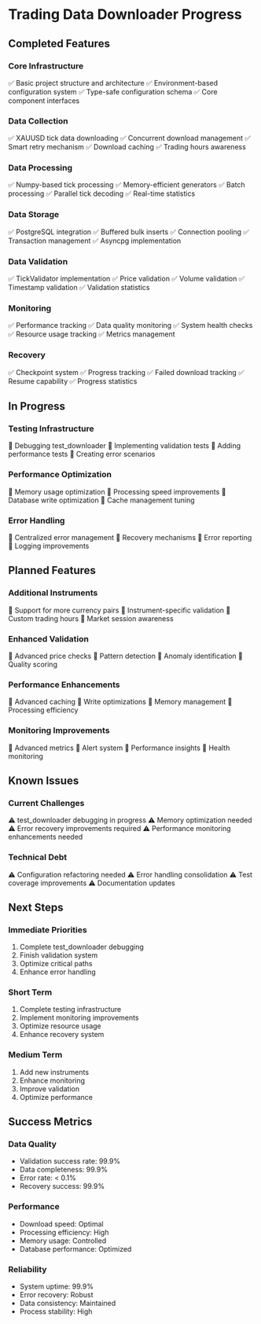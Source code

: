 # Trading Data Downloader Progress

## Completed Features

### Core Infrastructure
✅ Basic project structure and architecture
✅ Environment-based configuration system
✅ Type-safe configuration schema
✅ Core component interfaces

### Data Collection
✅ XAUUSD tick data downloading
✅ Concurrent download management
✅ Smart retry mechanism
✅ Download caching
✅ Trading hours awareness

### Data Processing
✅ Numpy-based tick processing
✅ Memory-efficient generators
✅ Batch processing
✅ Parallel tick decoding
✅ Real-time statistics

### Data Storage
✅ PostgreSQL integration
✅ Buffered bulk inserts
✅ Connection pooling
✅ Transaction management
✅ Asyncpg implementation

### Data Validation
✅ TickValidator implementation
✅ Price validation
✅ Volume validation
✅ Timestamp validation
✅ Validation statistics

### Monitoring
✅ Performance tracking
✅ Data quality monitoring
✅ System health checks
✅ Resource usage tracking
✅ Metrics management

### Recovery
✅ Checkpoint system
✅ Progress tracking
✅ Failed download tracking
✅ Resume capability
✅ Progress statistics

## In Progress

### Testing Infrastructure
🔄 Debugging test_downloader
🔄 Implementing validation tests
🔄 Adding performance tests
🔄 Creating error scenarios

### Performance Optimization
🔄 Memory usage optimization
🔄 Processing speed improvements
🔄 Database write optimization
🔄 Cache management tuning

### Error Handling
🔄 Centralized error management
🔄 Recovery mechanisms
🔄 Error reporting
🔄 Logging improvements

## Planned Features

### Additional Instruments
📝 Support for more currency pairs
📝 Instrument-specific validation
📝 Custom trading hours
📝 Market session awareness

### Enhanced Validation
📝 Advanced price checks
📝 Pattern detection
📝 Anomaly identification
📝 Quality scoring

### Performance Enhancements
📝 Advanced caching
📝 Write optimizations
📝 Memory management
📝 Processing efficiency

### Monitoring Improvements
📝 Advanced metrics
📝 Alert system
📝 Performance insights
📝 Health monitoring

## Known Issues

### Current Challenges
⚠️ test_downloader debugging in progress
⚠️ Memory optimization needed
⚠️ Error recovery improvements required
⚠️ Performance monitoring enhancements needed

### Technical Debt
⚠️ Configuration refactoring needed
⚠️ Error handling consolidation
⚠️ Test coverage improvements
⚠️ Documentation updates

## Next Steps

### Immediate Priorities
1. Complete test_downloader debugging
2. Finish validation system
3. Optimize critical paths
4. Enhance error handling

### Short Term
1. Complete testing infrastructure
2. Implement monitoring improvements
3. Optimize resource usage
4. Enhance recovery system

### Medium Term
1. Add new instruments
2. Enhance monitoring
3. Improve validation
4. Optimize performance

## Success Metrics

### Data Quality
- Validation success rate: 99.9%
- Data completeness: 99.9%
- Error rate: < 0.1%
- Recovery success: 99.9%

### Performance
- Download speed: Optimal
- Processing efficiency: High
- Memory usage: Controlled
- Database performance: Optimized

### Reliability
- System uptime: 99.9%
- Error recovery: Robust
- Data consistency: Maintained
- Process stability: High
